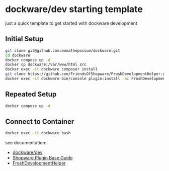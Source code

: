 # dockware/dev starting template

just a quick template to get started with dockware development

## Initial Setup
```bash
git clone git@github.com:emmathepossum/dockware.git
cd dockware
docker compose up -d
docker cp dockware:/var/www/html src
docker exec -it dockware composer install
git clone https://github.com/FriendsOfShopware/FroshDevelopmentHelper.git src/custom/plugins/FroshDevelopmentHelper
docker exec -it dockware bin/console plugin:install -ac FroshDevelopmentHelper
```


## Repeated Setup
```bash
docker compose up -d
```


## Connect to Container
```bash
docker exec -it dockware bash
```


see documentation:
- [dockware/dev](https://github.com/dockware/dockware/tree/master/.dist/versions/master/dev/latest)
- [Shopware Plugin Base Guide](https://developer.shopware.com/docs/guides/plugins/plugins/plugin-base-guide.html)
- [FroshDevelopmentHelper](https://github.com/FriendsOfShopware/FroshDevelopmentHelper)